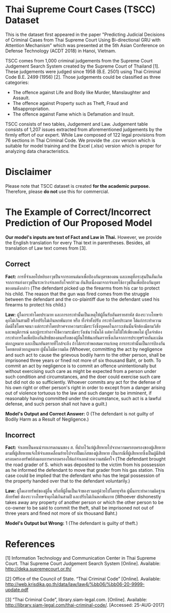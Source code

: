 <h1>Thai Supreme Court Cases (TSCC) Dataset</h1>
<p>
This is the dataset first appeared in the paper "Predicting Judicial Decisions of Criminal Cases from Thai Supreme Court Using Bi-directional GRU with Attention Mechanism" which was presented at the 5th Asian Conference on Defense Technology (ACDT 2018) in Hanoi, Vietnam.
</p>
<p>
TSCC comes from 1,000 criminal judgements from the Supreme Court Judgement Search System created by the Supreme Court of Thailand [1]. These judgements were judged since 1958 (B.E. 2501) using Thai Criminal Code B.E. 2499 (1956) [2]. Those judgements could be classified as three categories:
<ul>
<li>The offence against Life and Body like Murder, Manslaughter and Assault.</li>
<li>The offence against Property such as Theft, Fraud and Misappropriation.</li>
<li>The offence against Fame which is Defamation and Insult.</li>
</ul>
</p>
<p>
TSCC consists of two tables, Judgement and Law. Judgement table consists of 1,207 issues extracted from aforementioned judgements by the firmly effort of our expert. While Law composed of 122 legal provisions from 76 sections in Thai Criminal Code. We provide the .csv version which is suitable for model training and the Excel (.xlsx) version which is proper for analyzing data characteristics.
</p>
<h1>Disclaimer</h1>
<p>
Please note that TSCC dataset is created <strong>for the academic purpose.</strong> Therefore, please <strong>do not</strong> use this for commercial.
</p>
<h1>The Example of Correct/Incorrect Prediction of Our Proposed Model</h1>
<p><strong>Our model's inputs are text of Fact and Law in Thai.</strong> However, we provide the English translation for every Thai text in parentheses. Besides, all translation of Law text comes from [3].</p>
<h2>Correct</h2>
<p>
<strong>Fact:</strong> การที่จำเลยไปหยิบอาวุธปืนจากรถยนต์มาเพื่อป้องกันบุตรของตน และเหตุที่กระสุนปืนลั่นเกิดจากการแย่งอาวุธปืนระหว่างจำเลยกับโจทก์ร่วม
 อันสืบเนื่องมาจากจำเลยใช้อาวุธปืนเพื่อป้องกันบุตรของตนดังกล่าว (The defendant picked up the firearms from his car to protect his child. The reason that the gun was fired comes from the struggle between the defendant and the co-plaintiff due to the defendant used his firearms to protect his child.)
</p>
<p>  
<strong>Law:</strong> ผู้ใดกระทำโดยประมาท และการกระทำนั้นเป็นเหตุให้ผู้อื่นรับอันตรายสาหัส ต้องระวางโทษจำคุกไม่เกินสามปี หรือปรับไม่เกินหกพันบาท หรือ
ทั้งจำทั้งปรับ กระทำโดยประมาท ได้แก่กระทำความผิดมิใช่โดยเจตนา แต่กระทำโดยปราศจากความระมัดระวังซึ่งบุคคลในภาวะเช่นนั้นจักต้องมีตามวิสัยและพฤติการณ์ และผู้กระทำอาจใช้ความระมัดระวังเช่นว่านั้นได้ แต่หาได้ใช้ให้เพียงพอไม่ ผู้ใดจำต้องกระทำการใดเพื่อป้องกันสิทธิของตนหรือของผู้อื่นให้พ้นภยันตรายซึ่งเกิดจากการประทุษร้ายอันละเมิดต่อกฎหมาย และเป็นภยันตรายที่ใกล้จะถึง ถ้าได้กระทำพอสมควรแก่เหตุ การกระทำนั้นเป็นการป้องกันโดยชอบด้วยกฎหมาย ผู้นั้นไม่มีความผิด (Whoever, committing the act by negligence and such act to cause the grievous bodily harm to the other person, shall be imprisoned three years or fined not more of six thousand Baht, or both. To commit an act by negligence is to commit an offence unintentionally but without exercising such care as might be expected from a person under such condition and circumstances, and the doer could exercise such care but did not do so sufficiently. Whoever commits any act for the defense of his own right or other person's right in order to except from a danger arising out of violence tortuous to the law and such danger to be imminent, if reasonably having committed under the circumstance, such act is a lawful defense, and such person shall not have a guilt.)
</p>
<p>
<strong>Model's Output and Correct Answer:</strong> 0 (The defendant is not guilty of Bodily Harm as a Result of Negligence.)
</p>
<h2>Incorrect</h2>
<p>
<strong>Fact:</strong> จำเลยเป็นคนนำรถเกรดถนนของ ส. ที่ฝากไว้แก่ผู้เสียหายไปจากความครอบครองของผู้เสียหาย ตามที่ผู้เสียหายแจ้งให้จำเลยเคลื่อนย้ายไปจากปั้มแก๊สของผู้เสียหาย เป็นกรณีที่ผู้เสียหายซึ่งเป็นผู้มีสิทธิครอบครองทรัพย์ส่งมอบการครอบครองให้แก่จำเลยด้วยความสมัครใจ (The defendant brought the road grader of S. which was deposited to the victim from his possession as he informed the defendant to move that grader from his gas station. This case could be implied that the defendant who has the legal possession of the property handed over that to the defendant voluntarily.)
</p>
<p>
<strong>Law:</strong>  ผู้ใดเอาทรัพย์ของผู้อื่น หรือที่ผู้อื่นเป็นเจ้าของรวมอยู่ด้วยไปโดยทุจริต ผู้นั้นกระทำความผิดฐานลักทรัพย์ ต้องระวางโทษจำคุกไม่เกินสามปี และปรับไม่เกินหกพันบาท (Whoever dishonestly takes away any property of another person or which the other person to be co-owner to be said to commit the theft, shall be imprisoned not out of three years and fined not more of six thousand Baht.)
</p>
<p>
<strong>Model's Output but Wrong:</strong> 1 (The defendant is guilty of theft.)
</p>
<h1>References</h1>
<p>[1]	Information Technology and Communication Center in Thai Supreme Court. Thai Supreme Court Judgement Search System [Online]. Available: <a href="http://deka.supremecourt.or.th/"  target="_blank">http://deka.supremecourt.or.th/</a></p>
<p>[2]	Office of the Council of State. “Thai Criminal Code” [Online]. Available: <a href="http://web.krisdika.go.th/data/law/law4/%bb06/%bb06-20-9999-update.pdf" target="_blank" rel="no">http://web.krisdika.go.th/data/law/law4/%bb06/%bb06-20-9999-update.pdf</a></p>
<p>[3]	“Thai  Criminal  Code”, library.siam-legal.com. [Online].  Available:  <a href="http://library.siam-legal.com/thai-criminal-code/" target="_blank">http://library.siam-legal.com/thai-criminal-code/</a>.  [Accessed:  25-AUG-2017]</p>
